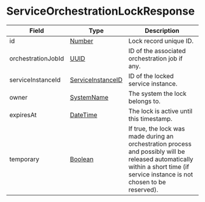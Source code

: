 # ServiceOrchestrationLockResponse

Field | Type | Description
--- | --- | ---
id | [Number](../primitives.md#number) | Lock record unique ID.
orchestrationJobId | [UUID](../primitives.md#uuid) | ID of the associated orchestration job if any.
serviceInstanceId | [ServiceInstanceID](../primitives.md#serviceinstanceid) | ID of the locked service instance.
owner | [SystemName](../primitives.md#systemname) | The system the lock belongs to.
expiresAt | [DateTime](../primitives.md#datetime) | The lock is active until this timestamp.
temporary | [Boolean](../primitives.md#boolean) | If true, the lock was made during an orchestration process and possibly will be released automatically within a short time (if service instance is not chosen to be reserved).
